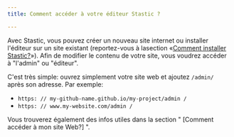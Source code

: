 ```yaml
---
title: Comment accéder à votre éditeur Stastic ?

---
```

Avec Stastic, vous pouvez créer un nouveau site internet ou installer l'éditeur sur un site existant (reportez-vous à lasection «[Comment installer Stastic?](/docs/fr/comment-installer-stastic)»).  Afin de modifier le contenu de votre site, vous voudrez accéder à "l'admin" ou "éditeur". 

C'est très simple: ouvrez simplement votre site web et ajoutez `/admin/` après son adresse. Par exemple: 

* `https: // my-github-name.github.io/my-project/admin /`
* `https: // www.my-website.com/admin /`

Vous trouverez également des infos utiles dans la section " [Comment accéder à mon site Web?] ".
